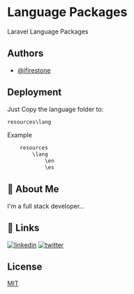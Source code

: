
# Language Packages

Laravel Language Packages

## Authors

- [@ifirestone](https://www.github.com/ifirestone)

  
## Deployment

Just Copy the language folder to:

```bash
resources\lang 
```


Example
```bash
    resources
        \lang 
            \en
            \es
```


## 🚀 About Me
I'm a full stack developer...

  
## 🔗 Links
[![linkedin](https://img.shields.io/badge/linkedin-0A66C2?style=for-the-badge&logo=linkedin&logoColor=white)](https://www.linkedin.com/ifirestone)
[![twitter](https://img.shields.io/badge/twitter-1DA1F2?style=for-the-badge&logo=twitter&logoColor=white)](https://www.linkedin.com/in/ifirestone/)

  
## License

[MIT](https://choosealicense.com/licenses/mit/)

  
